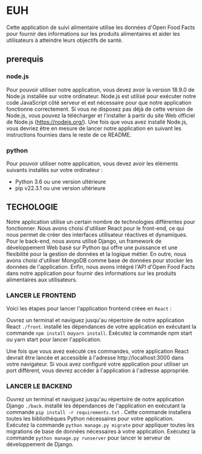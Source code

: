 # EUH

Cette application de suivi alimentaire utilise les données d'Open Food Facts pour fournir des informations sur les produits alimentaires et aider les utilisateurs à atteindre leurs objectifs de santé.

## prerequis

### node.js
Pour pouvoir utiliser notre application, vous devez avoir la version 18.9.0 de Node.js installée sur votre ordinateur. Node.js est utilisé pour exécuter notre code JavaScript côté serveur et est nécessaire pour que notre application fonctionne correctement. Si vous ne disposez pas déjà de cette version de Node.js, vous pouvez la télécharger et l'installer à partir du site Web officiel de Node.js (https://nodejs.org/). Une fois que vous avez installé Node.js, vous devriez être en mesure de lancer notre application en suivant les instructions fournies dans le reste de ce README.

### python
Pour pouvoir utiliser notre application, vous devez avoir les éléments suivants installés sur votre ordinateur :
- Python 3.6 ou une version ultérieure
- pip v22.3.1 ou une version ultérieure

## TECHOLOGIE
Notre application utilise un certain nombre de technologies différentes pour fonctionner. Nous avons choisi d'utiliser React pour le front-end, ce qui nous permet de créer des interfaces utilisateur réactives et dynamiques. Pour le back-end, nous avons utilisé Django, un framework de développement Web basé sur Python qui offre une puissance et une flexibilité pour la gestion de données et la logique métier. En outre, nous avons choisi d'utiliser MongoDB comme base de données pour stocker les données de l'application. Enfin, nous avons intégré l'API d'Open Food Facts dans notre application pour fournir des informations sur les produits alimentaires aux utilisateurs.

### LANCER LE FRONTEND

Voici les étapes pour lancer l'application frontend créee en ```React``` :

Ouvrez un terminal et naviguez jusqu'au répertoire de notre application React ```./front```.
installé les dépendances de votre application en exécutant la commande ```npm install``` ou```yarn install```.
Exécutez la commande npm start ou yarn start pour lancer l'application.

Une fois que vous avez exécuté ces commandes, votre application React devrait être lancée et accessible à l'adresse http://localhost:3000 dans votre navigateur. Si vous avez configuré votre application pour utiliser un port différent, vous devrez accéder à l'application à l'adresse appropriée.


### LANCER LE BACKEND

Ouvrez un terminal et naviguez jusqu'au répertoire de notre application Django ```./back```.
installé les dépendances de l'application en exécutant la commande ```pip install -r requirements.txt``` . Cette commande installera toutes les bibliothèques Python nécessaires pour votre application.
Exécutez la commande ```python manage.py migrate``` pour appliquer toutes les migrations de base de données nécessaires à votre application.
Exécutez la commande ```python manage.py runserver``` pour lancer le serveur de développement de Django.


